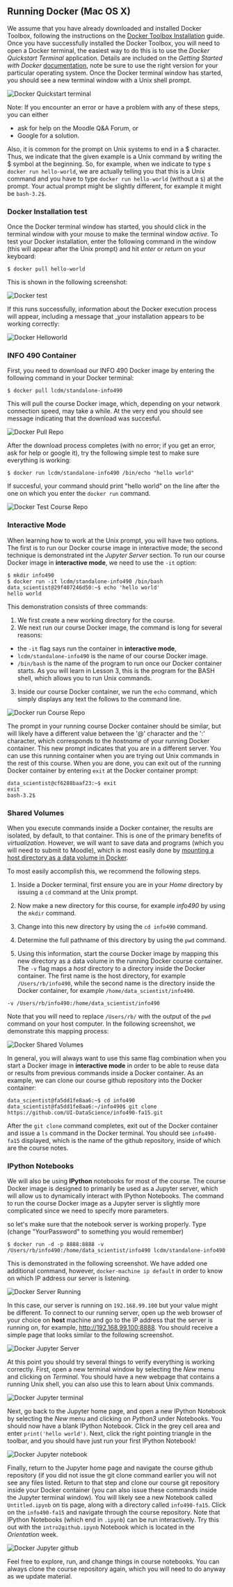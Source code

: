 ## Running Docker (Mac OS X)

We assume that you have already downloaded and installed Docker Toolbox,
following the instructions on the [Docker Toolbox
Installation](https://www.docker.com/toolbox) guide. Once you have
successfully installed the Docker Toolbox, you will need to open a Docker
terminal, the easiest way to do this is to use the _Docker Quickstart
Terminal_ application. Details are included on the _Getting Started with
Docker_ [documentation](http://docs.docker.com/mac/started/), note be
sure to use the right version for your particular operating system. Once
the Docker terminal window has started, you should see a new terminal
window with a Unix shell prompt.

![Docker Quickstart terminal](images/docker-terminal.png)

Note: If you encounter an error or have a problem with any of these
steps, you can either
- ask for help on the Moodle Q&A Forum, or
- Google for a solution.

Also, it is common for the prompt on Unix systems to end in a $
character. Thus, we indicate that the given example is a Unix command by
writing the $ symbol at the beginning. So, for example, when we indicate
to type `$ docker run hello-world`, we are actually telling you that
this is a Unix command and you have to type `docker run hello-world`
(without a `$`) at the prompt. Your actual prompt might be slightly
different, for example it might be `bash-3.2$`.

### Docker Installation test

Once the Docker terminal window has started, you should click in the
terminal window with your mouse to make the terminal window _active_. To
test your Docker installation, enter the following command in the window
(this will appear after the Unix prompt) and hit _enter_ or _return_ on
your keyboard:

```console
$ docker pull hello-world
```
This is shown in the following screenshot:

![Docker test](images/docker-test.png)

If this runs successfully, information about the Docker execution
process will appear, including a message that _your installation
appears to be working correctly:

![Docker Helloworld](images/docker-helloworld.png)
 
### INFO 490 Container

First, you need to download our INFO 490 Docker image by entering the
following command in your Docker terminal:

```console
$ docker pull lcdm/standalone-info490
```

This will pull the course Docker image, which, depending on your network
connection speed, may take a while. At the very end you should see
message indicating that the download was succesful.

![Docker Pull Repo](images/docker-pull.png)

After the download process completes (with no error; if you get an
error, ask for help or google it), try the following simple test to make
sure everything is working:

```console
$ docker run lcdm/standalone-info490 /bin/echo "hello world"
```

If succesful, your command should print "hello world" on the line after
the one on which you enter the `docker run` command.

![Docker Test Course Repo](images/docker-test-repo.png)

### Interactive Mode

When learning how to work at the Unix prompt, you will have two options.
The first is to run our Docker course image in interactive mode; the
second technique is demonstrated int the _Jupyter Server_ section. To
run our course Docker image in **interactive mode**, we need to use the
`-it` option:

```console
$ mkdir info490
$ docker run -it lcdm/standalone-info490 /bin/bash
data_scientist@29f407246d50:~$ echo 'hello world'
hello world
```

This demonstration consists of three commands:
1. We first create a new working directory for the course.
2. We next run our course Docker image, the command is long for several reasons:
  - the `-it` flag says run the container in **interactive mode**,
  - `lcdm/standalone-info490` is the name of our course Docker image.
  -  `/bin/bash` is the name of the program to run once our Docker
  container starts. As you will learn in Lesson 3, this is the program
  for the BASH shell, which allows you to run Unix commands.
3. Inside our course Docker container, we run the `echo` command, which
simply displays any text the follows to the command line.

![Docker run Course Repo](images/docker-run-repo.png)

The prompt in your running course Docker container should be similar,
but will likely have a different value between the '@' character and the
':' character, which corresponds to the _hostname_ of your running
Docker container. This new prompt indicates that you are in a different
server. You can use this running container when you are trying out Unix
commands in the rest of this course. When you are done, you can exit out
of the running Docker container by entering `exit` at the Docker
container prompt:

```console
data_scientist@cf6288baaf23:~$ exit
exit
bash-3.2$ 
```

### Shared Volumes

When you execute commands inside a Docker container, the results are
isolated, by default, to that container. This is one of the primary
benefits of _virtualization_. However, we will want to save data and
programs (which you will need to submit to Moodle), which is most easily
done by [mounting a host directory as a data volume in
Docker](https://docs.docker.com/userguide/dockervolumes/).

To most easily accomplish this, we recommend the following steps.

1. Inside a Docker terminal, first ensure you are in your _Home_
directory by issuing a `cd` command at the Unix prompt.

2. Now make a new directory for this course, for example _info490_ by
using the `mkdir` command.

3. Change into this new directory by using the `cd info490` command.

4. Determine the full pathname of this directory by using the `pwd`
command.

5. Using this information, start the course Docker image by mapping this
new directory as a data volume in the running Docker course container.
The `-v` flag maps a _host_ directory to a directory inside the Docker
container. The first name is the host directory, for example
`/Users/rb/info490`, while the second name is the directory inside the
Docker container, for example `/home/data_scientist/info490`.

```console
-v /Users/rb/info490:/home/data_scientist/info490
```

Note that you will need to replace `/Users/rb/` with the output of the
`pwd` command on your host computer. In the following screenshot, we
demonstrate this mapping process:

![Docker Shared Volumes](images/docker-shared.png)

In general, you will always want to use this same flag combination when
you start a Docker image in **interactive mode** in order to be able to
reuse data or results from previous commands inside a Docker container.
As an example, we can clone our course github repository into the Docker
container:

```console
data_scientist@fa5dd1fe8aa6:~$ cd info490
data_scientist@fa5dd1fe8aa6:~/info490$ git clone https://github.com/UI-DataScience/info490-fa15.git
```

After the `git clone` command completes, exit out of the Docker
container and issue a `ls` command in the Docker terminal. You should see
`info490-fa15` displayed, which is the name of the github repository,
inside of which are the course notes.

### IPython Notebooks

We will also be using **IPython** notebooks for most of the course. The
course Docker image is designed to primarily be used as a Jupyter server,
which will allow us to dynamically interact with IPython Notebooks. The
command to run the course Docker image as a Jupyter server is slightly
more complicated since we need to specify more parameters.

so let's make sure that the notebook server is working properly. Type
(change "YourPassword" to something you would remember)

```console
$ docker run -d -p 8888:8888 -v /Users/rb/info490:/home/data_scientist/info490 lcdm/standalone-info490
```

This is demonstrated in the following screenshot. We have added one
additional command, however, `docker-machine ip default` in order to
know on which IP address our server is listening.

![Docker Server Running](images/docker-server.png)

In this case, our server is running on `192.168.99.100` but your value
might be different. To connect to our running server, open up the web
browser of your choice on **host** machine and go to the IP address that
the server is running on, for example, http://192.168.99.100:8888. You
should receive a simple page that looks similar to the following
screenshot.

![Docker Jupyter Server](images/docker-jupyter.png)

At this point you should try several things to verify everything is
working correctly. First, open a new terminal window by selecting the
_New_ menu and clicking on _Terminal_. You should have a new webpage
that contains a running Unix shell, you can also use this to learn about
Unix commands.

![Docker Jupyter terminal](images/docker-jterm.png)

Next, go back to the Jupyter home page, and open a new IPython Notebook
by selecting the _New_ menu and clicking on _Python3_ under Notebooks.
You should now have a blank IPython Notebook. Click in the grey cell
area and enter `print('hello world')`. Next, click the right pointing
triangle in the toolbar, and you should have just run your first IPython
Notebook!

![Docker Jupyter notebook](images/docker-jnotebook.png)

Finally, return to the Jupyter home page and navigate the course github
repository (if you did not issue the git clone command earlier you will
not see any files listed. Return to that step and clone our course git
repository inside your Docker container (you can also issue these
commands inside the Jupyter terminal window). You will likely see a new
Notebook called `Untitled.ipynb` on tis page, along with a directory
called `info490-fa15`. Click on the `info490-fa15` and navigate through
the course repository. Note that IPython Notebooks (which end in
`.ipynb`) can be run interactively. Try this out with the
`intro2github.ipynb` Notebook which is located in the _Orientation_ week.

![Docker Jupyter github](images/docker-jrepo.png)

Feel free to explore, run, and change things in course notebooks. You
can always clone the course repository again, which you will need to do
anyway as we update material.

